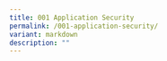```yaml
---
title: 001 Application Security
permalink: /001-application-security/
variant: markdown
description: ""
---
```

